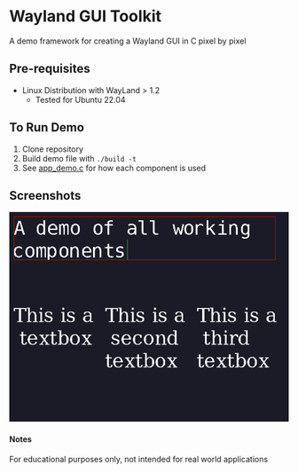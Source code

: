 # Wayland GUI Toolkit
A demo framework for creating a Wayland GUI in C pixel by pixel

## Pre-requisites
- Linux Distribution with WayLand > 1.2
  - Tested for Ubuntu 22.04

## To Run Demo
1. Clone repository
2. Build demo file with `./build -t`
3. See [app_demo.c](app_demo.c) for how each component is used

## Screenshots

![Tiles of textboxes](images/demo-page1.png)

#### Notes
For educational purposes only, not intended for real world applications
